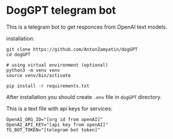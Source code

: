 # DogGPT telegram bot

This is a telegram bot to get responces from OpenAI text models.

installation:
```
git clone https://github.com/AntonZamyatin/dogGPT
cd dogGPT

# using virtual environment (optional)
python3 -m venv venv
source venv/bin/activate

pip install -r requirements.txt
```

After installation you should create `.env` file in `dogGPT` directory.

This is a text file with api keys for services:

```.env
OpenAI_ORG_ID="[org id from openAI]"
OpenAI_API_KEY="[api key from openAI]"
TG_BOT_TOKEN="[telegram bot token]"
```